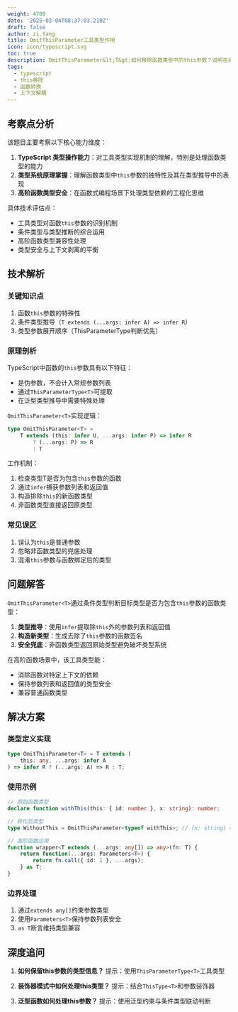 ```yaml
---
weight: 4700
date: '2025-03-04T08:37:03.210Z'
draft: false
author: zi.Yang
title: OmitThisParameter工具类型作用
icon: icon/typescript.svg
toc: true
description: OmitThisParameter&lt;T&gt;如何移除函数类型中的this参数？说明在高阶函数中消除this依赖时的类型安全处理
tags:
  - typescript
  - this移除
  - 函数转换
  - 上下文解耦
---
```


## 考察点分析

该题目主要考察以下核心能力维度：

1. **TypeScript 类型操作能力**：对工具类型实现机制的理解，特别是处理函数类型的能力
2. **类型系统原理掌握**：理解函数类型中`this`参数的独特性及其在类型推导中的表现
3. **高阶函数类型安全**：在函数式编程场景下处理类型依赖的工程化思维

具体技术评估点：

- 工具类型对函数`this`参数的识别机制
- 条件类型与类型推断的综合运用
- 高阶函数类型兼容性处理
- 类型安全与上下文剥离的平衡

## 技术解析

### 关键知识点

1. 函数`this`参数的特殊性
2. 条件类型推导（`T extends (...args: infer A) => infer R`）
3. 类型参数展开顺序（ThisParameterType判断优先）

### 原理剖析

TypeScript中函数的`this`参数具有以下特征：

- 是伪参数，不会计入常规参数列表
- 通过`ThisParameterType<T>`可提取
- 在泛型类型推导中需要特殊处理

`OmitThisParameter<T>`实现逻辑：

```typescript
type OmitThisParameter<T> = 
    T extends (this: infer U, ...args: infer P) => infer R 
        ? (...args: P) => R 
        : T
```

工作机制：

1. 检查类型T是否为包含`this`参数的函数
2. 通过`infer`捕获参数列表和返回值
3. 构造排除`this`的新函数类型
4. 非函数类型直接返回原类型

### 常见误区

1. 误认为`this`是普通参数
2. 忽略非函数类型的兜底处理
3. 混淆`this`参数与函数绑定后的类型

## 问题解答

`OmitThisParameter<T>`通过条件类型判断目标类型是否为包含`this`参数的函数类型：

1. **类型推导**：使用`infer`提取除`this`外的参数列表和返回值
2. **构造新类型**：生成去除了`this`参数的函数签名
3. **安全兜底**：非函数类型返回原始类型避免破坏类型系统

在高阶函数场景中，该工具类型能：

- 消除函数对特定上下文的依赖
- 保持参数列表和返回值的类型安全
- 兼容普通函数类型

## 解决方案

### 类型定义实现

```typescript
type OmitThisParameter<T> = T extends (
    this: any, ...args: infer A
) => infer R ? (...args: A) => R : T;
```

### 使用示例

```typescript
// 原始函数类型
declare function withThis(this: { id: number }, x: string): number;

// 转化后类型
type WithoutThis = OmitThisParameter<typeof withThis>; // (x: string) => number

// 高阶函数应用
function wrapper<T extends (...args: any[]) => any>(fn: T) {
    return function(...args: Parameters<T>) {
        return fn.call({ id: 1 }, ...args);
    } as T;
}
```

### 边界处理

1. 通过`extends any[]`约束参数类型
2. 使用`Parameters<T>`保持参数列表安全
3. `as T`断言维持类型兼容

## 深度追问

1. **如何保留this参数的类型信息？**
提示：使用`ThisParameterType<T>`工具类型

2. **装饰器模式中如何处理this类型？**
提示：结合`ThisType<T>`和参数装饰器

3. **泛型函数如何处理this参数？**
提示：使用泛型约束与条件类型联动判断
